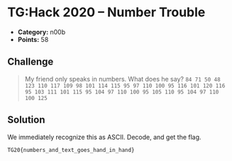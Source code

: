 # TG:Hack 2020 – Number Trouble

* **Category:** n00b
* **Points:** 58

## Challenge

> My friend only speaks in numbers. What does he say?
> ``84 71 50 48 123 110 117 109 98 101 114 115 95 97 110 100 95 116 101 120 116 95 103 111 101 115 95 104 97 110 100 95 105 110 95 104 97 110 100 125``

## Solution

We immediately recognize this as ASCII. Decode, and get the flag.

```
TG20{numbers_and_text_goes_hand_in_hand}
```